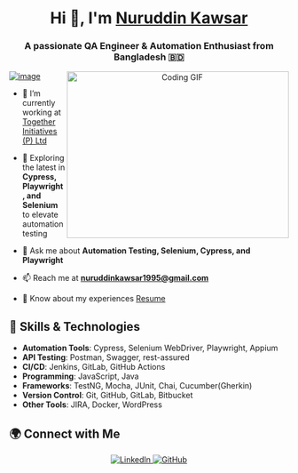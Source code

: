 <h1 align="center">Hi 👋, I'm <a href="https://github.com/kawsar-95" target="blank">Nuruddin Kawsar</a></h1>
<h3 align="center">A passionate QA Engineer & Automation Enthusiast from Bangladesh 🇧🇩</h3>


<p align="left"> <a href="https://x.com/nur_kawsar95" target="blank"><img alt="image" src="https://github.com/user-attachments/assets/5e2ff6c8-e841-40f9-a377-ad6a94069231" />
<!--   <img src="https://img.shields.io/twitter/follow/nur_kawsar95?logo=twitter&style=for-the-badge" alt="twitter_handle" />
</a> </p> -->

<a target="_blank" align="center">
  <img align="right" height="300" width="400" alt="Coding GIF" src="https://media.giphy.com/media/qgQUggAC3Pfv687qPC/giphy.gif">
</a>

- 🔭 I’m currently working at [Together Initiatives (P) Ltd](https://togetherinitiatives.com)

- 🌱 Exploring the latest in **Cypress, Playwright, and Selenium** to elevate automation testing 

- 💬 Ask me about **Automation Testing, Selenium, Cypress, and Playwright**

- 📫 Reach me at **nuruddinkawsar1995@gmail.com**

- 📄 Know about my experiences [Resume](https://drive.google.com/file/d/1RkirIrHSZoZR_XfJuW5fTFXKTQ7wGy7a/view?usp=drive_link)

## 🔧 Skills & Technologies

- **Automation Tools**: Cypress, Selenium WebDriver, Playwright, Appium
- **API Testing**: Postman, Swagger, rest-assured
- **CI/CD**: Jenkins, GitLab, GitHub Actions
- **Programming**: JavaScript, Java
- **Frameworks**: TestNG, Mocha, JUnit, Chai, Cucumber(Gherkin)
- **Version Control**: Git, GitHub, GitLab, Bitbucket
- **Other Tools**: JIRA, Docker, WordPress

## 🌍 Connect with Me

<p align="center">
    <a href="https://www.linkedin.com/in/nuruddin-kawsar-3b5152279/" target="_blank" title="LinkedIn">
      <img src="https://img.icons8.com/doodle/40/000000/linkedin--v2.png" alt="LinkedIn" />
    </a>
    <a href="https://github.com/kawsar-95" target="_blank" title="GitHub">
      <img src="https://img.icons8.com/doodle/40/000000/github--v1.png" alt="GitHub" />
    </a>
 
</p>


